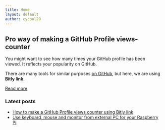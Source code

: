```yaml
---
title: Home
layout: default
author: cycool29
---
```



## Pro way of making a GitHub Profile views-counter

You might want to see how many times your GitHub profile has been viewed. It reflects your popularity on GitHub.

There are many tools for similar purposes [on GitHub](https://github.com/search?q=github+profile+counter), but here, we are using **Bitly link**. 


[Read more](/post/000002)

### Latest posts

- [How to make a GitHub Profile views counter using Bitly link](/post/000002)
- [Use keyboard, mouse and monitor from external PC for your Raspberry Pi](/post/000001)
